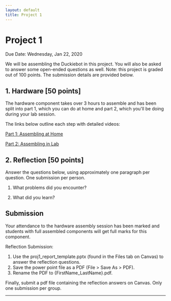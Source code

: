 ```yaml
---
layout: default
title: Project 1
---
```


# Project 1

Due Date: Wednesday, Jan 22, 2020

We will be assembling the Duckiebot in this project. You will also be asked to answer some open-ended questions as well. Note: this project is graded out of 100 points. The submission details are provided below.

## 1. Hardware [50 points]

The hardware component takes over 3 hours to assemble and has been split into part 1, which you can do at home and part 2, which you'll be doing during your lab session.

The links below outline each step with detailed videos:

[Part 1: Assembling at Home](https://docs.google.com/presentation/d/1fCI5mB5lhaxDYgdAFUvbrhRpNJhL-ChtRZks2zcI8UU/view?usp=sharing)

[Part 2: Assembling in Lab](https://docs.google.com/presentation/d/1Y3RLOaDe0_Cp1AzTHEL25xTr0vJL4YB8iTNCAJV5QOQ/view?usp=sharing)


## 2. Reflection [50 points]

Answer the questions below, using approximately one paragraph per question. One submission per person.

1. What problems did you encounter?

2. What did you learn?

## Submission
Your attendance to the hardware assembly session has been marked and students with full assembled components will get full marks for this component.

Reflection Submission:
1. Use the proj1_report_template.pptx (found in the Files tab on Canvas) to answer the reflection questions.
2. Save the power point file as a PDF (File > Save As > PDF).
3. Rename the PDF to {FirstName_LastName}.pdf.

Finally, submit a pdf file containing the reflection answers on Canvas. Only one submission per group.


---
